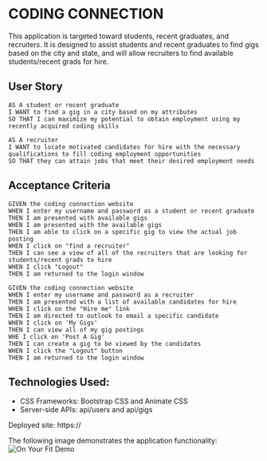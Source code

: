 # CODING CONNECTION

This application is targeted toward students, recent graduates, and recruiters.  It is designed to assist students and recent graduates to find gigs based on the city and state, and will allow recruiters to find available students/recent grads for hire.


## User Story
```
AS A student or recent graduate
I WANT to find a gig in a city based on my attributes
SO THAT I can maximize my potential to obtain employment using my recently acquired coding skills

AS A recruiter
I WANT to locate motivated candidates for hire with the necessary qualifications to fill coding employment opportunities
SO THAT they can attain jobs that meet their desired employment needs
```

## Acceptance Criteria

```
GIVEN the coding connection website
WHEN I enter my username and password as a student or recent graduate
THEN I am presented with available gigs
WHEN I am presented with the available gigs
THEN I am able to click on a specific gig to view the actual job posting
WHEN I click on "find a recruiter"
THEN I can see a view of all of the recruiters that are looking for students/recent grads to hire
WHEN I click "Logout"
THEN I am returned to the login window

GIVEN the coding connection website
WHEN I enter my username and password as a recruiter
THEN I am presented with a list of available candidates for hire
WHEN I click on the "Hire me" link
THEN I am directed to outlook to email a specific candidate
WHEN I click on 'My Gigs'
THEN I can view all of my gig postings
WHE I click on 'Post A Gig'
THEN I can create a gig to be viewed by the candidates
WHEN I click the "Logout" button
THEN I am returned to the login window
```
## Technologies Used: 
* CSS Frameworks: Bootstrap CSS and Animate CSS
* Server-side APIs: api/users and api/gigs

Deployed site: https://

The following image demonstrates the application functionality:
![On Your Fit Demo](https://)